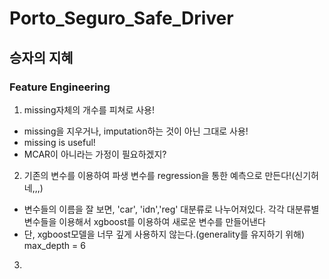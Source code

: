 # Porto_Seguro_Safe_Driver

## 승자의 지혜
### Feature Engineering
1. missing자체의 개수를 피쳐로 사용!
- missing을 지우거나, imputation하는 것이 아닌 그대로 사용!
- missing is useful!
- MCAR이 아니라는 가정이 필요하겠지?

2. 기존의 변수를 이용하여 파생 변수를 regression을 통한 예측으로 만든다!(신기허네,,,)
- 변수들의 이름을 잘 보면, 'car', 'idn','reg' 대분류로 나누어져있다. 각각 대분류별 변수들을 이용해서 xgboost를 이용하여 새로운 변수를 만들어낸다
- 단, xgboost모델을 너무 깊게 사용하지 않는다.(generality를 유지하기 위해) max_depth = 6

3. 
